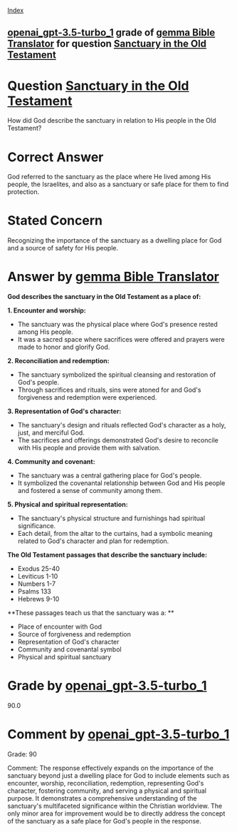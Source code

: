 
[Index](../../../../index.md)
## [openai_gpt-3.5-turbo_1](../../../grading_models/openai_gpt-3.5-turbo_1.md) grade of [gemma Bible Translator](../../../answering_models/gemma_Bible_Translator.md) for question [Sanctuary in the Old Testament](../../../questions/Sanctuary_in_the_Old_Testament.md)

# Question [Sanctuary in the Old Testament](../../../questions/Sanctuary_in_the_Old_Testament.md)
How did God describe the sanctuary in relation to His people in the Old Testament?

# Correct Answer
God referred to the sanctuary as the place where He lived among His people, the Israelites, and also as a sanctuary or safe place for them to find protection.

# Stated Concern
Recognizing the importance of the sanctuary as a dwelling place for God and a source of safety for His people.

# Answer by [gemma Bible Translator](../../../answering_models/gemma_Bible_Translator.md)
**God describes the sanctuary in the Old Testament as a place of:**

**1. Encounter and worship:**

* The sanctuary was the physical place where God's presence rested among His people. 
* It was a sacred space where sacrifices were offered and prayers were made to honor and glorify God.

**2. Reconciliation and redemption:**

* The sanctuary symbolized the spiritual cleansing and restoration of God's people. 
* Through sacrifices and rituals, sins were atoned for and God's forgiveness and redemption were experienced.

**3. Representation of God's character:**

* The sanctuary's design and rituals reflected God's character as a holy, just, and merciful God. 
* The sacrifices and offerings demonstrated God's desire to reconcile with His people and provide them with salvation.

**4. Community and covenant:**

* The sanctuary was a central gathering place for God's people. 
* It symbolized the covenantal relationship between God and His people and fostered a sense of community among them.

**5. Physical and spiritual representation:**

* The sanctuary's physical structure and furnishings had spiritual significance. 
* Each detail, from the altar to the curtains, had a symbolic meaning related to God's character and plan for redemption.

**The Old Testament passages that describe the sanctuary include:**

* Exodus 25-40
* Leviticus 1-10
* Numbers 1-7
* Psalms 133
* Hebrews 9-10

**These passages teach us that the sanctuary was a: **

* Place of encounter with God
* Source of forgiveness and redemption
* Representation of God's character
* Community and covenantal symbol
* Physical and spiritual sanctuary

# Grade by [openai_gpt-3.5-turbo_1](../../../grading_models/openai_gpt-3.5-turbo_1.md)
90.0

# Comment by [openai_gpt-3.5-turbo_1](../../../grading_models/openai_gpt-3.5-turbo_1.md)
Grade: 90

Comment: The response effectively expands on the importance of the sanctuary beyond just a dwelling place for God to include elements such as encounter, worship, reconciliation, redemption, representing God's character, fostering community, and serving a physical and spiritual purpose. It demonstrates a comprehensive understanding of the sanctuary's multifaceted significance within the Christian worldview. The only minor area for improvement would be to directly address the concept of the sanctuary as a safe place for God's people in the response.
